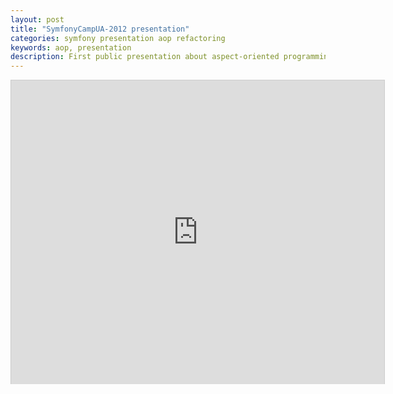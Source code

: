 ```yaml
---
layout: post
title: "SymfonyCampUA-2012 presentation"
categories: symfony presentation aop refactoring
keywords: aop, presentation
description: First public presentation about aspect-oriented programming with Go! AOP PHP framework at SymfonyCampUA-2012
---
```


<iframe src="http://www.slideshare.net/slideshow/embed_code/15487433?rel=0" width="597" height="486" frameborder="0" marginwidth="0" marginheight="0" scrolling="no" style="border:1px solid #CCC;border-width:1px 1px 0;margin-bottom:5px" allowfullscreen webkitallowfullscreen mozallowfullscreen>
</iframe>